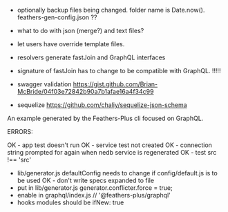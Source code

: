 - optionally backup files being changed. folder name is Date.now(). feathers-gen-config.json ??
- what to do with json (merge?) and text files?
- let users have override template files.


- resolvers generate fastJoin and GraphQL interfaces
- signature of fastJoin has to change to be compatible with GraphQL. !!!!!

- swagger validation https://gist.github.com/Brian-McBride/04f03e72842b90a7b1afae16a4f34c99

- sequelize https://github.com/chaliy/sequelize-json-schema

An example generated by the Feathers-Plus cli focused on GraphQL.

ERRORS:

OK - app test doesn't run
OK - service test not created
OK - connection string prompted for again when nedb service is regenerated
OK - test src !== 'src'
- lib/generator.js defaultConfig needs to change if config/default.js is to be used
OK - don't write specs expanded to file
- put in lib/generator.js generator.conflicter.force = true;
- enable in graphql/index.js // '@feathers-plus/graphql'
- hooks modules should be ifNew: true